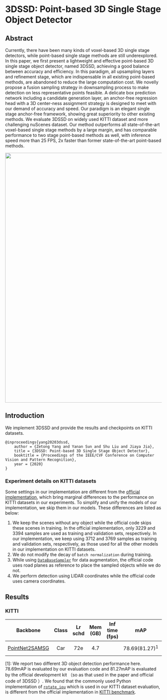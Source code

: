 # 3DSSD: Point-based 3D Single Stage Object Detector

## Abstract

<!-- [ABSTRACT] -->

Currently, there have been many kinds of voxel-based 3D single stage detectors, while point-based single stage methods are still underexplored. In this paper, we first present a lightweight and effective point-based 3D single stage object detector, named 3DSSD, achieving a good balance between accuracy and efficiency. In this paradigm, all upsampling layers and refinement stage, which are indispensable in all existing point-based methods, are abandoned to reduce the large computation cost. We novelly propose a fusion sampling strategy in downsampling process to make detection on less representative points feasible. A delicate box prediction network including a candidate generation layer, an anchor-free regression head with a 3D center-ness assignment strategy is designed to meet with our demand of accuracy and speed. Our paradigm is an elegant single stage anchor-free framework, showing great superiority to other existing methods. We evaluate 3DSSD on widely used KITTI dataset and more challenging nuScenes dataset. Our method outperforms all state-of-the-art voxel-based single stage methods by a large margin, and has comparable performance to two stage point-based methods as well, with inference speed more than 25 FPS, 2x faster than former state-of-the-art point-based methods.

<!-- [IMAGE] -->

<div align=center>
<img src="https://user-images.githubusercontent.com/30491025/143854187-54ed1257-a046-4764-81cd-d2c8404137d3.png" width="800"/>
</div>

<!-- [PAPER_TITLE: 3DSSD: Point-based 3D Single Stage Object Detector] -->
<!-- [PAPER_URL: https://arxiv.org/abs/2002.10187] -->

## Introduction

<!-- [ALGORITHM] -->

We implement 3DSSD and provide the results and checkpoints on KITTI datasets.

```
@inproceedings{yang20203dssd,
    author = {Zetong Yang and Yanan Sun and Shu Liu and Jiaya Jia},
    title = {3DSSD: Point-based 3D Single Stage Object Detector},
    booktitle = {Proceedings of the IEEE/CVF Conference on Computer Vision and Pattern Recognition},
    year = {2020}
}
```

### Experiment details on KITTI datasets

Some settings in our implementation are different from the [official implementation](https://github.com/Jia-Research-Lab/3DSSD), which bring marginal differences to the performance on KITTI datasets in our experiments. To simplify and unify the models of our implementation, we skip them in our models. These differences are listed as below:
1. We keep the scenes without any object while the official code skips these scenes in training. In the official implementation, only 3229 and 3394 samples are used as training and validation sets, respectively. In our implementation, we keep using 3712 and 3769 samples as training and validation sets, respectively, as those used for all the other models in our implementation on KITTI datasets.
2. We do not modify the decay of `batch normalization` during training.
3. While using [`DataBaseSampler`](https://github.com/open-mmlab/mmdetection3d/blob/master/mmdet3d/datasets/pipelines/dbsampler.py#L80) for data augmentation, the official code uses road planes as reference to place the sampled objects while we do not.
4. We perform detection using LIDAR coordinates while the official code uses camera coordinates.

## Results

### KITTI

|  Backbone   |Class| Lr schd | Mem (GB) | Inf time (fps) | mAP |Download |
| :---------: | :-----: | :------: | :------------: | :----: |:----: | :------: |
|    [PointNet2SAMSG](./3dssd_4x4_kitti-3d-car.py)| Car |72e|4.7||78.69(81.27)<sup>1</sup>|[model](https://download.openmmlab.com/mmdetection3d/v0.1.0_models/3dssd/3dssd_kitti-3d-car_20210602_124438-b4276f56.pth) &#124; [log](https://download.openmmlab.com/mmdetection3d/v0.1.0_models/3dssd/3dssd_kitti-3d-car_20210602_124438.log.json)|

[1]: We report two different 3D object detection performance here. 78.69mAP is evaluated by our evaluation code and 81.27mAP is evaluated by the official development kit （so as that used in the paper and official code of 3DSSD ）. We found that the commonly used Python implementation of [`rotate_iou`](https://github.com/traveller59/second.pytorch/blob/e42e4a0e17262ab7d180ee96a0a36427f2c20a44/second/core/non_max_suppression/nms_gpu.py#L605) which is used in our KITTI dataset evaluation, is different from the official implementation in [KITTI benchmark](http://www.cvlibs.net/datasets/kitti/eval_object.php?obj_benchmark=3d).
